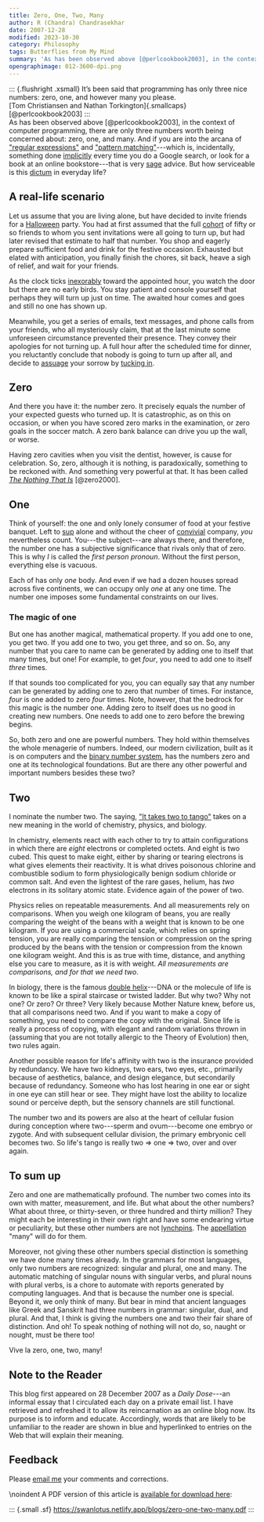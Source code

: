 ```yaml
---
title: Zero, One, Two, Many
author: R (Chandra) Chandrasekhar
date: 2007-12-28
modified: 2023-10-30
category: Philosophy
tags: Butterflies from My Mind
summary: 'As has been observed above [@perlcookbook2003], in the context of computer programming, there are only three numbers worth being concerned about: zero, one, and many. And if you are into the arcana of ["regular expressions"](https://developer.mozilla.org/en-US/docs/Web/JavaScript/Guide/Regular_expressions) and ["pattern matching"](https://www.google.com/search?q=pattern+matching)---which is, incidentally, something done [implicitly]() every time you do a Google search, or look for a book at an online bookstore---that is very sage advice. But how serviceable is this dictum in everyday life?'
opengraphimage: 012-3600-dpi.png
---
```


::: {.flushright .xsmall}
It’s been said that programming has only three nice \
numbers: zero, one, and however many you please. \
[Tom Christiansen and Nathan Torkington]{.smallcaps} [@perlcookbook2003]
:::
\
As has been observed above [@perlcookbook2003], in the context of computer programming, there are only three numbers worth being concerned about: zero, one, and many. And if you are into the arcana of ["regular expressions"](https://developer.mozilla.org/en-US/docs/Web/JavaScript/Guide/Regular_expressions) and ["pattern matching"](https://www.google.com/search?q=pattern+matching)---which is, incidentally, something done [implicitly]() every time you do a Google search, or look for a book at an online bookstore---that is very [sage](https://www.merriam-webster.com/dictionary/sage) advice. But how serviceable is this [dictum](https://www.dictionary.com/browse/dictum) in everyday life?

## A real-life scenario

Let us assume that you are living alone, but have decided to invite friends for a [Halloween](https://www.britannica.com/topic/Halloween) party. You had at first assumed that the full [cohort](https://www.vocabulary.com/dictionary/cohort) of fifty or so friends to whom you sent invitations were all going to turn up, but had later revised that estimate to half that number. You shop and eagerly prepare sufficient food and drink for the festive occasion. Exhausted but elated with anticipation, you finally finish the chores, sit back, heave a sigh of relief, and wait for your friends.

As the clock ticks [inexorably](https://www.thefreedictionary.com/inexorably) toward the appointed hour, you watch the door but there are no early birds. You stay patient and console yourself that perhaps they will turn up just on time. The awaited hour comes and goes and still no one has shown up.

Meanwhile, you get a series of emails, text messages, and phone calls from your friends, who all mysteriously claim, that at the last minute some unforeseen circumstance prevented  their presence. They convey their apologies for not turning up. A full hour after the scheduled time for dinner, you reluctantly conclude that nobody is going to turn up after all, and decide to [assuage](https://www.merriam-webster.com/dictionary/assuage) your sorrow by [tucking in](https://www.oxfordlearnersdictionaries.com/definition/english/tuck-in).

## Zero

And there you have it: the number zero. It precisely equals the number of your expected guests who turned up. It is catastrophic, as on this on occasion, or when you have scored zero marks in the examination, or zero goals in the soccer match. A zero bank balance can drive you up the wall, or worse.

Having zero cavities when you visit the dentist, however, is cause for celebration. So, zero, although it is nothing, is paradoxically, something to be reckoned with. And something very powerful at that. It has been called [_The Nothing That Is_](https://www.amazon.in/Nothing-That-Natural-History-Zero/dp/0195142373) [@zero2000].

## One

Think of yourself: the one and only lonely consumer of food at your festive banquet. Left to [sup](https://www.thefreedictionary.com/sup) alone and without the cheer of [convivial](https://www.dictionary.com/browse/convivial) company, _you_ nevertheless count. You---the subject---are always there, and therefore, the number one has a subjective significance that rivals only that of zero. This is why _I_ is called the _first person pronoun_. Without the first person, everything else is vacuous.

Each of has only _one_ body. And even if we had a dozen houses spread across five continents, we can occupy only _one_ at any one time. The number one imposes some fundamental constraints on our lives.

### The magic of one

But one has another magical, mathematical property. If you add one to one, you get two. If you add one to two, you get three, and so on. So, any number that you care to name can be generated by adding one to itself that many times, but one! For example, to get _four_, you need to add one to itself _three_ times.

If that sounds too complicated for you, you can equally say that any number can be generated by adding one to zero that number of times. For instance, _four_ is one added to zero _four_ times. Note, however, that the bedrock for this magic is the number one. Adding zero to itself does us no good in creating new numbers. One needs to add one to zero before the brewing begins.

So, both zero and one are powerful numbers. They hold within themselves the whole menagerie of numbers. Indeed, our modern civilization, built as it is on computers and the [binary number system](https://www.britannica.com/science/binary-number-system), has the numbers zero and one at its technological foundations. But are there any other powerful and important numbers besides these two?

## Two

I nominate the number two. The saying, ["It takes two to tango"](https://dictionary.cambridge.org/dictionary/english/it-takes-two-to-tango) takes on a new meaning in the world of chemistry, physics, and biology.

In chemistry, elements react with each other to try to attain configurations in which there are _eight_ electrons or completed octets. And eight is two cubed. This quest to make eight, either by sharing or tearing electrons is what gives elements their reactivity. It is what drives poisonous chlorine and combustible sodium to form physiologically benign sodium chloride or common salt. And even the lightest of the rare gases, helium, has _two_ electrons in its solitary atomic state. Evidence again of the power of two.

Physics relies on repeatable measurements. And all measurements rely on comparisons. When you weigh one kilogram of beans, you are really comparing the weight of the beans with a weight that is known to be one kilogram. If you are using a commercial scale, which relies on spring tension, you are really comparing the tension or compression on the spring produced by the beans with the tension or compression from the known one kilogram weight. And this is as true with time, distance, and anything else you care to measure, as it is with weight. _All measurements are comparisons, and for that we need two_.

In biology, there is the famous [double helix](https://www.genome.gov/genetics-glossary/Double-Helix)---DNA or the molecule of life is known to be like a spiral staircase or twisted ladder. But why two? Why not one? Or zero? Or three? Very likely because Mother Nature knew, before us, that all comparisons need two. And if you want to make a copy of something, you need to compare the copy with the original. Since life is really a process of copying, with elegant and random variations thrown in (assuming that you are not totally allergic to the Theory of Evolution) then, two rules again.

Another possible reason for life's affinity with two is the insurance provided by redundancy. We have two kidneys, two ears, two eyes, etc., primarily because of aesthetics, balance, and design elegance, but secondarily because of redundancy. Someone who has lost hearing in one ear or sight in one eye can still hear or see. They might have lost the ability to localize sound or perceive depth, but the sensory channels are still functional.

The number two and its powers are also at the heart of cellular fusion during conception where two---sperm and ovum---become one embryo or zygote. And with subsequent cellular division, the primary embryonic cell becomes two. So life's tango is really two => one => two, over and over again.

## To sum up

Zero and one are mathematically profound. The number two comes into its own with matter, measurement, and life. But what about the other numbers? What about three, or thirty-seven, or three hundred and thirty million? They might each be interesting in their own right and have some endearing virtue or peculiarity, but these other numbers are not [lynchpins](https://www.thefreedictionary.com/lynchpin). The [appellation](https://www.dictionary.com/browse/appellation) "many" will do for them.

Moreover, not giving these other numbers special distinction is something we have done many times already. In the grammars for most languages, only two numbers are recognized: singular and plural, one and many. The automatic matching of singular nouns with singular verbs, and plural nouns with plural verbs, is a chore to automate with reports generated by computing languages. And that is because the number one is special. Beyond it, we only think of many. But bear in mind that ancient languages like Greek and Sanskrit had three numbers in grammar: singular, dual, and plural. And that, I think is giving the numbers one and two their fair share of distinction. And oh! To speak nothing of nothing will not do, so, naught or nought, must be there too!

Vive la zero, one, two, many!

## Note to the Reader

This blog first appeared on 28 December 2007 as a _Daily Dose_---an informal essay that I circulated each day on a private email list. I have retrieved and refreshed it to allow its reincarnation as an online blog now. Its purpose is to inform and educate. Accordingly, words that are likely to be unfamiliar to the reader are shown in blue and hyperlinked to entries on the Web that will explain their meaning.

## Feedback

Please [email me](mailto:feedback.swanlotus@gmail.com) your comments and
corrections.

\noindent A PDF version of this article is [available for download here]({attach}./zero-one-two-many.pdf):

::: {.small .sf}
<https://swanlotus.netlify.app/blogs/zero-one-two-many.pdf>
:::

